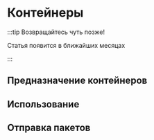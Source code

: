 # Контейнеры

:::tip Возвращайтесь чуть позже!

Статья появится в ближайших месяцах

:::

## Предназначение контейнеров

## Использование

## Отправка пакетов

